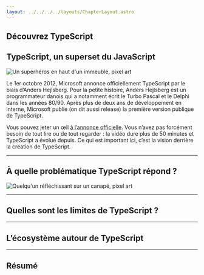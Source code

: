 ```yaml
---
layout: ../../../../layouts/ChapterLayout.astro
---
```


<section>

# Découvrez TypeScript

## TypeScript, un superset du JavaScript

![Un superhéros en haut d'un immeuble, pixel art](/superhero.webp "Un superhéros en haut d'un immeuble, pixel art")

Le 1er octobre 2012, Microsoft annonce officiellement TypeScript par le biais d’Anders Hejlsberg. Pour la petite histoire, Anders Hejlsberg est un programmateur danois qui a notamment écrit le Turbo Pascal et le Delphi dans les années 80/90. Après plus de deux ans de développement en interne, Microsoft publie (on dit aussi release) la première version publique de TypeScript.

Vous pouvez jeter un œil <a href="https://web.archive.org/web/20121003001910/https://blogs.msdn.com/b/somasegar/archive/2012/10/01/typescript-javascript-development-at-application-scale.aspx" target="_blank">à l’annonce officielle</a>.
Vous n’avez pas forcément besoin de tout lire ou de tout regarder : la vidéo dure plus de 50 minutes et TypeScript a évolué depuis. Ce qui est important ici, c’est la vision derrière la création de TypeScript.

---

## À quelle problématique TypeScript répond ?

![Quelqu'un réfléchissant sur un canapé, pixel art](/homme-reflexion.webp "Quelqu'un réfléchissant sur un canapé, pixel art")

---

## Quelles sont les limites de TypeScript ?


---

## L’écosystème autour de TypeScript

---

## Résumé

</section>